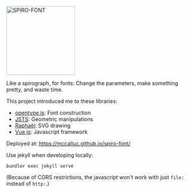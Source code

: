 <img width="183" alt="SPIRO-FONT" src="https://user-images.githubusercontent.com/730388/151907055-96ea0a27-9fa9-444d-a6f2-22210025a72b.png">

Like a spirograph, for fonts: Change the parameters, make something pretty, and waste time.

This project introduced me to these libraries: 
- [opentype.js](https://github.com/staff-code/opentype.js#readme): Font construction
- [JSTS](https://github.com/bjornharrtell/jsts): Geometric manipulations
- [Raphaël](https://dmitrybaranovskiy.github.io/raphael/): SVG drawing
- [Vue.js](https://vuejs.org/): Javascript framework

Deployed at: https://mccalluc.github.io/spiro-font/

Use jekyll when developing locally:
```
bundler exec jekyll serve
```
(Because of CORS restrictions, the javascript won't work with just `file:` instead of `http:`.)
